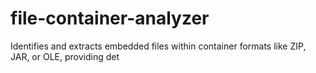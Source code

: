 # file-container-analyzer
Identifies and extracts embedded files within container formats like ZIP, JAR, or OLE, providing det
